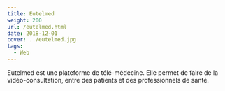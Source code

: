 ```yaml
---
title: Eutelmed
weight: 200
url: /eutelmed.html
date: 2018-12-01
cover: ../eutelmed.jpg
tags:
  - Web
---
```


Eutelmed est une plateforme de télé-médecine. Elle permet de faire de la vidéo-consultation, entre des patients et des professionnels de santé.
<!--more-->
